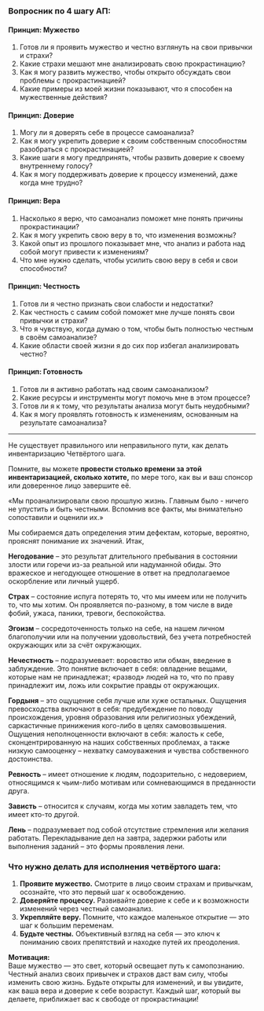 ### Вопросник по 4 шагу АП:

#### Принцип: **Мужество**  
1. Готов ли я проявить мужество и честно взглянуть на свои привычки и страхи?  
2. Какие страхи мешают мне анализировать свою прокрастинацию?  
3. Как я могу развить мужество, чтобы открыто обсуждать свои проблемы с прокрастинацией?  
4. Какие примеры из моей жизни показывают, что я способен на мужественные действия?

#### Принцип: **Доверие**  
1. Могу ли я доверять себе в процессе самоанализа?  
2. Как я могу укрепить доверие к своим собственным способностям разобраться с прокрастинацией?  
3. Какие шаги я могу предпринять, чтобы развить доверие к своему внутреннему голосу?  
4. Как я могу поддерживать доверие к процессу изменений, даже когда мне трудно?

#### Принцип: **Вера**  
1. Насколько я верю, что самоанализ поможет мне понять причины прокрастинации?  
2. Как я могу укрепить свою веру в то, что изменения возможны?  
3. Какой опыт из прошлого показывает мне, что анализ и работа над собой могут привести к изменениям?  
4. Что мне нужно сделать, чтобы усилить свою веру в себя и свои способности?

#### Принцип: **Честность**  
1. Готов ли я честно признать свои слабости и недостатки?  
2. Как честность с самим собой поможет мне лучше понять свои привычки и страхи?  
3. Что я чувствую, когда думаю о том, чтобы быть полностью честным в своём самоанализе?  
4. Какие области своей жизни я до сих пор избегал анализировать честно?

#### Принцип: **Готовность**  
1. Готов ли я активно работать над своим самоанализом?  
2. Какие ресурсы и инструменты могут помочь мне в этом процессе?  
3. Готов ли я к тому, что результаты анализа могут быть неудобными?  
4. Как я могу проявлять готовность к изменениям, основанным на результате самоанализа?

---

Не существует правильного или неправильного пути, как делать инвентаризацию Четвёртого шага.

Помните, вы можете **провести столько времени за этой инвентаризацией, сколько хотите,** по мере того, как вы и ваш спонсор или доверенное лицо завершите её.

«Мы проанализировали свою прошлую жизнь. Главным было - ничего не упустить и быть честными. Вспомнив все факты, мы внимательно сопоставили и оценили их.»

Мы собираемся дать определения этим дефектам, которые, вероятно, прояснят понимание их значений. Итак,

**Негодование** – это результат длительного пребывания в состоянии злости или горечи из-за реальной или надуманной обиды. Это вражеское и негодующее отношение в ответ на предполагаемое оскорбление или личный ущерб.

**Страх** – состояние испуга потерять то, что мы имеем или не получить то, что мы хотим. Он проявляется по-разному, в том числе в виде фобий, ужаса, паники, тревоги, беспокойства.

**Эгоизм** – сосредоточенность только на себе, на нашем личном благополучии или на получении удовольствий, без учета потребностей окружающих или за счёт окружающих.

**Нечестность** – подразумевает: воровство или обман, введение в заблуждение. Это понятие включает в себя: овладение вещами, которые нам не принадлежат; «развод» людей на то, что по праву принадлежит им, ложь или сокрытие правды от окружающих.

**Гордыня** – это ощущение себя лучше или хуже остальных. Ощущения превосходства включают в себя: предубеждение по поводу происхождения, уровня образования или религиозных убеждений, саркастичные принижения кого-либо в целях самовозвышения. Ощущения неполноценности включают в себя: жалость к себе, сконцентрированную на наших собственных проблемах, а также низкую самооценку – нехватку самоуважения и чувства собственного достоинства.

**Ревность** – имеет отношение к людям, подозрительно, с недоверием, относящимся к чьим-либо мотивам или сомневающимся в преданности друга.

**Зависть** – относится к случаям, когда мы хотим завладеть тем, что имеет кто-то другой.

**Лень** – подразумевает под собой отсутствие стремления или желания работать.
Перекладывание дел на завтра, задержки работы или выполнения заданий – это формы проявления лени.

### Что нужно делать для исполнения четвёртого шага:
1. **Проявите мужество.** Смотрите в лицо своим страхам и привычкам, осознайте, что это первый шаг к освобождению.
2. **Доверяйте процессу.** Развивайте доверие к себе и к возможности изменений через честный самоанализ.
3. **Укрепляйте веру.** Помните, что каждое маленькое открытие — это шаг к большим переменам.
4. **Будьте честны.** Объективный взгляд на себя — это ключ к пониманию своих препятствий и находке путей их преодоления.

**Мотивация:**  
Ваше мужество — это свет, который освещает путь к самопознанию. Честный анализ своих привычек и страхов даст вам силу, чтобы изменить свою жизнь. Будьте открыты для изменений, и вы увидите, как ваша вера и доверие к себе возрастут. Каждый шаг, который вы делаете, приближает вас к свободе от прокрастинации!
